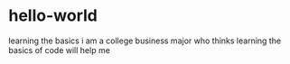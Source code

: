 # hello-world
learning the basics
i am a college business major who thinks learning the basics of code will help me
